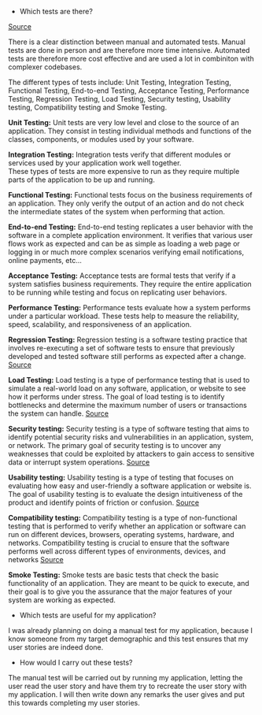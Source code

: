 * Which tests are there?

[Source](https://www.atlassian.com/continuous-delivery/software-testing/types-of-software-testing)

There is a clear distinction between manual and automated tests. 
Manual tests are done in person and are therefore more time intensive.
Automated tests are therefore more cost effective and are used a lot in combiniton with complexer codebases.

The different types of tests include: Unit Testing, Integration Testing, Functional Testing, End-to-end Testing, Acceptance Testing, Performance Testing, Regression Testing, Load Testing, Security testing, Usability testing, Compatibility testing and Smoke Testing.

**Unit Testing:**
Unit tests are very low level and close to the source of an application. 
They consist in testing individual methods and functions of the classes, components, or modules used by your software.

**Integration Testing:**
Integration tests verify that different modules or services used by your application work well together.  
These types of tests are more expensive to run as they require multiple parts of the application to be up and running.

**Functional Testing:**
Functional tests focus on the business requirements of an application. 
They only verify the output of an action and do not check the intermediate states of the system when performing that action.

**End-to-end Testing:**
End-to-end testing replicates a user behavior with the software in a complete application environment. 
It verifies that various user flows work as expected and can be as simple as loading a web page or logging in or much more complex scenarios verifying email notifications, online payments, etc...

**Acceptance Testing:**
Acceptance tests are formal tests that verify if a system satisfies business requirements. 
They require the entire application to be running while testing and focus on replicating user behaviors.

**Performance Testing:**
Performance tests evaluate how a system performs under a particular workload. 
These tests help to measure the reliability, speed, scalability, and responsiveness of an application.

**Regression Testing:**
Regression testing is a software testing practice that involves re-executing a set of software tests to ensure that previously developed and tested software still performs as expected after a change.
[Source](https://katalon.com/resources-center/blog/regression-testing)

**Load Testing:**
Load testing is a type of performance testing that is used to simulate a real-world load on any software, application, or website to see how it performs under stress.
The goal of load testing is to identify bottlenecks and determine the maximum number of users or transactions the system can handle.
[Source](https://www.geeksforgeeks.org/software-testing-load-testing/)

**Security testing:**
Security testing is a type of software testing that aims to identify potential security risks and vulnerabilities in an application, system, or network.
The primary goal of security testing is to uncover any weaknesses that could be exploited by attackers to gain access to sensitive data or interrupt system operations.
[Source](https://www.crowdstrike.com/cybersecurity-101/security-testing/)

**Usability testing:**
Usability testing is a type of testing that focuses on evaluating how easy and user-friendly a software application or website is.
The goal of usability testing is to evaluate the design intuitiveness of the product and identify points of friction or confusion.
[Source](https://www.guru99.com/usability-testing-tutorial.html)

**Compatibility testing:**
Compatibility testing is a type of non-functional testing that is performed to verify whether an application or software can run on different devices, browsers, operating systems, hardware, and networks.
Compatibility testing is crucial to ensure that the software performs well across different types of environments, devices, and networks
[Source](https://artoftesting.com/compatibility-testing)

**Smoke Testing:**
Smoke tests are basic tests that check the basic functionality of an application. 
They are meant to be quick to execute, and their goal is to give you the assurance that the major features of your system are working as expected.

* Which tests are useful for my application?

I was already planning on doing a manual test for my application, because I know someone from my target demographic and this test ensures that my user stories are indeed done.

* How would I carry out these tests?

The manual test will be carried out by running my application, letting the user read the user story and have them try to recreate the user story with my application. I will then write down any remarks the user gives and put this towards completing my user stories.
